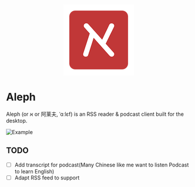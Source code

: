 <p align="center">
  <img src="https://github.com/chezhe/aleph/blob/master/public/logo192.png?raw=true" />
</p>

# Aleph

Aleph (or א or 阿莱夫, ˈɑːlɛf) is an RSS reader & podcast client built for the desktop.

![Example](https://aleph.chezhe.dev/screenshot.png)

## TODO

- [ ] Add transcript for podcast(Many Chinese like me want to listen Podcast to learn English)
- [ ] Adapt RSS feed to support <entry>
